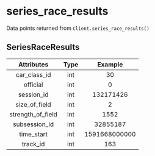 # series_race_results
Data points returned from `Client.series_race_results()`

## SeriesRaceResults
|    Attributes     | Type  |    Example    |
| :---------------: | :---: | :-----------: |
|   car_class_id    |  int  |      30       |
|     official      |  int  |       0       |
|    session_id     |  int  |   132171426   |
|   size_of_field   |  int  |       2       |
| strength_of_field |  int  |     1552      |
|   subsession_id   |  int  |   32855187    |
|    time_start     |  int  | 1591668000000 |
|     track_id      |  int  |      163      |